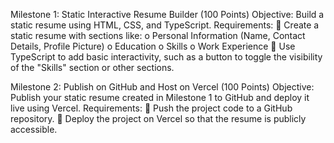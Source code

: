Milestone 1: Static Interactive Resume Builder (100 Points) 
Objective:
Build a static resume using HTML, CSS, and TypeScript. 
Requirements: 
 Create a static resume with sections like: 
o Personal Information (Name, Contact Details, Profile Picture) 
o Education 
o Skills 
o Work Experience 
 Use TypeScript to add basic interactivity, such as a button to toggle the visibility of the 
"Skills" section or other sections.


Milestone 2: Publish on GitHub and Host on Vercel (100 Points) 
Objective:
Publish your static resume created in Milestone 1 to GitHub and deploy it live using Vercel. 
Requirements: 
 Push the project code to a GitHub repository. 
 Deploy the project on Vercel so that the resume is publicly accessible.
